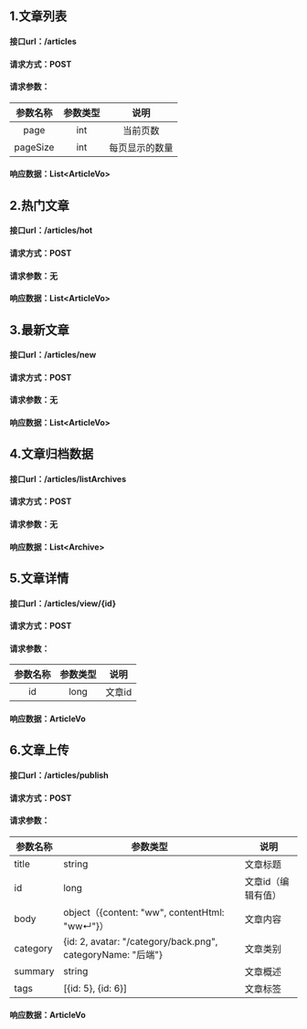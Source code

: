 ## 1.文章列表
#### 接口url：/articles
#### 请求方式：POST
#### 请求参数：
|   参数名称   |  参数类型   |    说明    |
|:--------:|:-------:|:--------:|
|   page   |   int   |   当前页数   |
| pageSize |   int   | 每页显示的数量  |
#### 响应数据：List\<ArticleVo>

## 2.热门文章
#### 接口url：/articles/hot
#### 请求方式：POST
#### 请求参数：无
#### 响应数据：List\<ArticleVo>

## 3.最新文章
#### 接口url：/articles/new
#### 请求方式：POST
#### 请求参数：无
#### 响应数据：List\<ArticleVo>


## 4.文章归档数据
#### 接口url：/articles/listArchives
#### 请求方式：POST
#### 请求参数：无
#### 响应数据：List\<Archive>


## 5.文章详情
#### 接口url：/articles/view/{id}
#### 请求方式：POST
#### 请求参数：
| 参数名称  | 参数类型  |  说明   |
|:-----:|:-----:|:-----:|
|  id   | long  | 文章id  |
#### 响应数据：ArticleVo


## 6.文章上传
#### 接口url：/articles/publish
#### 请求方式：POST
#### 请求参数：
| 参数名称 | 参数类型                                                    | 说明               |
| -------- | ----------------------------------------------------------- | ------------------ |
| title    | string                                                      | 文章标题           |
| id       | long                                                        | 文章id（编辑有值） |
| body     | object（{content: "ww", contentHtml: "ww↵"}）               | 文章内容           |
| category | {id: 2, avatar: "/category/back.png", categoryName: "后端"} | 文章类别           |
| summary  | string                                                      | 文章概述           |
| tags     | [{id: 5}, {id: 6}]                                          | 文章标签           |
#### 响应数据：ArticleVo